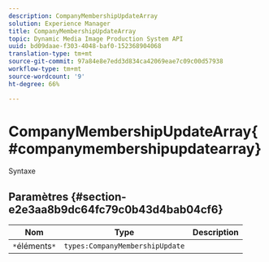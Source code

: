 ```yaml
---
description: CompanyMembershipUpdateArray
solution: Experience Manager
title: CompanyMembershipUpdateArray
topic: Dynamic Media Image Production System API
uuid: bd09daae-f303-4048-baf0-152368904068
translation-type: tm+mt
source-git-commit: 97a84e8e7edd3d834ca42069eae7c09c00d57938
workflow-type: tm+mt
source-wordcount: '9'
ht-degree: 66%

---
```



# CompanyMembershipUpdateArray{#companymembershipupdatearray}

Syntaxe

## Paramètres {#section-e2e3aa8b9dc64fc79c0b43d4bab04cf6}

| Nom | Type | Description |
|---|---|---|
| `*`éléments`*` | `types:CompanyMembershipUpdate` |  |

